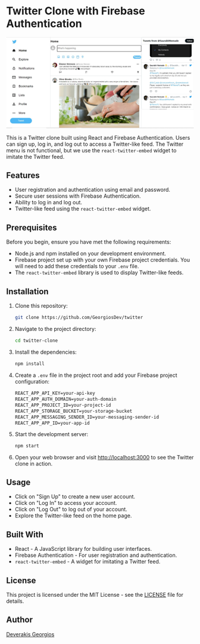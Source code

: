 # Twitter Clone with Firebase Authentication

![Twitter Clone Screenshot](src/assets/images/1.jpg)

This is a Twitter clone built using React and Firebase Authentication. Users can sign up, log in, and log out to access a Twitter-like feed. The Twitter menu is not functional, but we use the `react-twitter-embed` widget to imitate the Twitter feed.

## Features

- User registration and authentication using email and password.
- Secure user sessions with Firebase Authentication.
- Ability to log in and log out.
- Twitter-like feed using the `react-twitter-embed` widget.

## Prerequisites

Before you begin, ensure you have met the following requirements:

- Node.js and npm installed on your development environment.
- Firebase project set up with your own Firebase project credentials. You will need to add these credentials to your `.env` file.
- The `react-twitter-embed` library is used to display Twitter-like feeds.

## Installation

1. Clone this repository:

   ```bash
   git clone https://github.com/GeorgiosDev/twitter
   ```

2. Navigate to the project directory:

   ```bash
   cd twitter-clone
   ```

3. Install the dependencies:

   ```bash
   npm install
   ```

4. Create a `.env` file in the project root and add your Firebase project configuration:

   ```env
   REACT_APP_API_KEY=your-api-key
   REACT_APP_AUTH_DOMAIN=your-auth-domain
   REACT_APP_PROJECT_ID=your-project-id
   REACT_APP_STORAGE_BUCKET=your-storage-bucket
   REACT_APP_MESSAGING_SENDER_ID=your-messaging-sender-id
   REACT_APP_APP_ID=your-app-id
   ```

5. Start the development server:

   ```bash
   npm start
   ```

6. Open your web browser and visit [http://localhost:3000](http://localhost:3000) to see the Twitter clone in action.

## Usage

- Click on "Sign Up" to create a new user account.
- Click on "Log In" to access your account.
- Click on "Log Out" to log out of your account.
- Explore the Twitter-like feed on the home page.

## Built With

- React - A JavaScript library for building user interfaces.
- Firebase Authentication - For user registration and authentication.
- `react-twitter-embed` - A widget for imitating a Twitter feed.



## License

This project is licensed under the MIT License - see the [LICENSE](LICENSE) file for details.



## Author


[ Deverakis Georgios]([https://github.com/your-username](https://github.com/GeorgiosDev))



